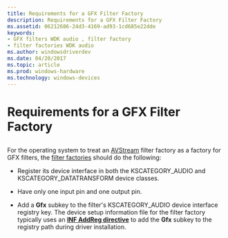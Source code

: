 ```yaml
---
title: Requirements for a GFX Filter Factory
description: Requirements for a GFX Filter Factory
ms.assetid: 06212686-24d3-4169-ad93-1cd685e22dde
keywords:
- GFX filters WDK audio , filter factory
- filter factories WDK audio
ms.author: windowsdriverdev
ms.date: 04/20/2017
ms.topic: article
ms.prod: windows-hardware
ms.technology: windows-devices
---
```


# Requirements for a GFX Filter Factory


## <span id="requirements_for_a_gfx_filter_factory"></span><span id="REQUIREMENTS_FOR_A_GFX_FILTER_FACTORY"></span>


For the operating system to treat an [AVStream](https://msdn.microsoft.com/library/windows/hardware/ff554240) filter factory as a factory for GFX filters, the [filter factories](filter-factories.md) should do the following:

-   Register its device interface in both the KSCATEGORY\_AUDIO and KSCATEGORY\_DATATRANSFORM device classes.

-   Have only one input pin and one output pin.

-   Add a **Gfx** subkey to the filter's KSCATEGORY\_AUDIO device interface registry key. The device setup information file for the filter factory typically uses an [**INF AddReg directive**](https://msdn.microsoft.com/library/windows/hardware/ff546320) to add the **Gfx** subkey to the registry path during driver installation.

 

 




